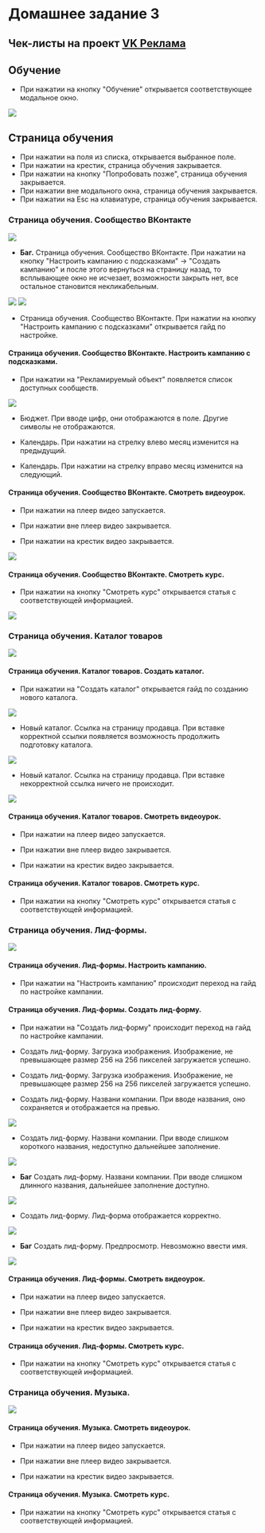 # Домашнее задание 3

## **Чек-листы** на проект [VK Реклама](https://ads.vk.com)

## Обучение

- При нажатии на кнопку "Обучение" открывается соответствующее модальное окно.

<img src='./assets/guide_1.png'>

## Страница обучения

- При нажатии на поля из списка, открывается выбранное поле.
- При нажатии на крестик, страница обучения закрывается.
- При нажатии на кнопку "Попробовать позже", страница обучения закрывается.
- При нажатии вне модального окна, страница обучения закрывается.
- При нажатии на Esc на клавиатуре, страница обучения закрывается.

### Страница обучения. Сообщество ВКонтакте

<img src='./assets/guide_2.png'>

- **Баг.**
  Страница обучения. Сообщество ВКонтакте. При нажатии на кнопку "Настроить кампанию с подсказками" -> "Создать кампанию" и после этого вернуться на страницу назад, то всплывающее окно не исчезает, возможности закрыть нет, все остальное становится некликабельным.

<img src='./assets/guide_3.png'>
<img src='./assets/guide_4.png'>

- Страница обучения. Сообщество ВКонтакте. При нажатии на кнопку "Настроить кампанию с подсказками" открывается гайд по настройке.

#### Страница обучения. Сообщество ВКонтакте. Настроить кампанию с подсказками.

- При нажатии на "Рекламируемый объект" появляется список доступных сообществ.

<img src='./assets/guide_5.png'>

- Бюджет. При вводе цифр, они отображаются в поле. Другие символы не отображаются.

- Календарь. При нажатии на стрелку влево месяц изменится на предыдущий.

- Календарь. При нажатии на стрелку вправо месяц изменится на следующий.

#### Страница обучения. Сообщество ВКонтакте. Смотреть видеоурок.

- При нажатии на плеер видео запускается.

- При нажатии вне плеер видео закрывается.

- При нажатии на крестик видео закрывается.

<img src='./assets/guide_6.png'>

#### Страница обучения. Сообщество ВКонтакте. Смотреть курс.

- При нажатии на кнопку "Смотреть курс" открывается статья с соответствующей информацией.

<img src='./assets/guide_7.png'>

### Страница обучения. Каталог товаров

<img src='./assets/guide_10.png'>

#### Страница обучения. Каталог товаров. Создать каталог.

- При нажатии на "Создать каталог" открывается гайд по созданию нового каталога.

<img src='./assets/guide_11.png'>

- Новый каталог. Ссылка на страницу продавца. При вставке корректной ссылки появляется возможность продолжить подготовку каталога.

<img src='./assets/guide_12.png'>

- Новый каталог. Ссылка на страницу продавца. При вставке некорректной ссылка ничего не происходит.

<img src='./assets/guide_13.png'>

#### Страница обучения. Каталог товаров. Смотреть видеоурок.

- При нажатии на плеер видео запускается.

- При нажатии вне плеер видео закрывается.

- При нажатии на крестик видео закрывается.

#### Страница обучения. Каталог товаров. Смотреть курс.

- При нажатии на кнопку "Смотреть курс" открывается статья с соответствующей информацией.

### Страница обучения. Лид-формы.

<img src='./assets/guide_8.png'>

#### Страница обучения. Лид-формы. Настроить кампанию.

- При нажатии на "Настроить кампанию" происходит переход на гайд по настройке кампании.

#### Страница обучения. Лид-формы. Создать лид-форму.

- При нажатии на "Создать лид-форму" происходит переход на гайд по настройке кампании.

- Создать лид-форму. Загрузка изображения. Изображение, не превышающее размер 256 на 256 пикселей загружается успешно.

- Создать лид-форму. Загрузка изображения. Изображение, не превышающее размер 256 на 256 пикселей загружается успешно.

- Создать лид-форму. Названи компании. При вводе названия, оно сохраняется и отображается на превью.

<img src='./assets/guide_14.png'>

- Создать лид-форму. Названи компании. При вводе слишком короткого названия, недоступно дальнейшее заполнение.

<img src='./assets/guide_15.png'>

- **Баг** Создать лид-форму. Названи компании. При вводе слишком длинного названия, дальнейшее заполнение доступно.

<img src='./assets/guide_16.png'>

- Создать лид-форму. Лид-форма отображается корректно.

<img src='./assets/guide_17.png'>

- **Баг** Создать лид-форму. Предпросмотр. Невозможно ввести имя.

<img src='./assets/guide_18.png'>

#### Страница обучения. Лид-формы. Смотреть видеоурок.

- При нажатии на плеер видео запускается.

- При нажатии вне плеер видео закрывается.

- При нажатии на крестик видео закрывается.

#### Страница обучения. Лид-формы. Смотреть курс.

- При нажатии на кнопку "Смотреть курс" открывается статья с соответствующей информацией.

### Страница обучения. Музыка.

<img src='./assets/guide_9.png'>

#### Страница обучения. Музыка. Смотреть видеоурок.

- При нажатии на плеер видео запускается.

- При нажатии вне плеер видео закрывается.

- При нажатии на крестик видео закрывается.

#### Страница обучения. Музыка. Смотреть курс.

- При нажатии на кнопку "Смотреть курс" открывается статья с соответствующей информацией.
